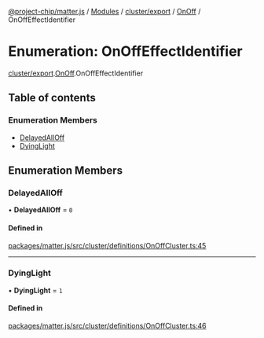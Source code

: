 [@project-chip/matter.js](../README.md) / [Modules](../modules.md) / [cluster/export](../modules/cluster_export.md) / [OnOff](../modules/cluster_export.OnOff.md) / OnOffEffectIdentifier

# Enumeration: OnOffEffectIdentifier

[cluster/export](../modules/cluster_export.md).[OnOff](../modules/cluster_export.OnOff.md).OnOffEffectIdentifier

## Table of contents

### Enumeration Members

- [DelayedAllOff](cluster_export.OnOff.OnOffEffectIdentifier.md#delayedalloff)
- [DyingLight](cluster_export.OnOff.OnOffEffectIdentifier.md#dyinglight)

## Enumeration Members

### DelayedAllOff

• **DelayedAllOff** = ``0``

#### Defined in

[packages/matter.js/src/cluster/definitions/OnOffCluster.ts:45](https://github.com/project-chip/matter.js/blob/3adaded6/packages/matter.js/src/cluster/definitions/OnOffCluster.ts#L45)

___

### DyingLight

• **DyingLight** = ``1``

#### Defined in

[packages/matter.js/src/cluster/definitions/OnOffCluster.ts:46](https://github.com/project-chip/matter.js/blob/3adaded6/packages/matter.js/src/cluster/definitions/OnOffCluster.ts#L46)

